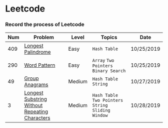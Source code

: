 # Leetcode
### Record the process of Leetcode

Num|Problem|Level|Topics|Date
-|-|-|-|-
409|[Longest Palindrome](https://github.com/lihe/Leetcode/issues/1) |Easy|`Hash Table`|10/25/2019
290|[Word Pattern](https://github.com/lihe/Leetcode/issues/2)|Easy|`Array` `Two Pointers` `Binary Search`|10/25/2019
49|[Group Anagrams](https://github.com/lihe/Leetcode/issues/3)|Medium|`Hash Table` `String`|10/27/2019
3|[Longest Substring Without Repeating Characters](https://github.com/lihe/Leetcode/issues/4)|Medium|`Hash Table` `Two Pointers` `String` `Sliding Window`|10/28/2019|
